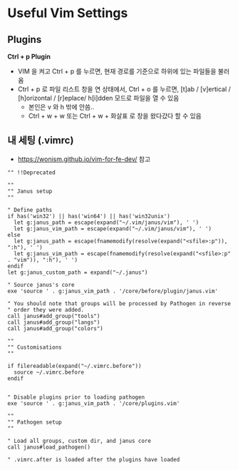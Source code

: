 # Useful Vim Settings
## Plugins
__Ctrl + p Plugin__
- VIM 을 켜고 Ctrl + p 를 누르면, 현재 경로를 기준으로 하위에 있는 파일들을 불러옴
- Ctrl + p 로 파일 리스트 창을 연 상태에서, Ctrl + o 를 누르면, [t]ab / [v]ertical / [h]orizontal / [r]eplace/ h[i]dden 모드로 파일을 열 수 있음
  - 본인은 v 와 h 밖에 안씀..
  - Ctrl + w + w 또는 Ctrl + w + 화살표 로 창을 왔다갔다 할 수 있음

## 내 세팅 (.vimrc)
- https://wonism.github.io/vim-for-fe-dev/ 참고

```
"" !!Deprecated

""
"" Janus setup
""

" Define paths
if has('win32') || has('win64') || has('win32unix')
  let g:janus_path = escape(expand("~/.vim/janus/vim"), ' ')
  let g:janus_vim_path = escape(expand("~/.vim/janus/vim"), ' ')
else
  let g:janus_path = escape(fnamemodify(resolve(expand("<sfile>:p")), ":h"), ' ')
  let g:janus_vim_path = escape(fnamemodify(resolve(expand("<sfile>:p" . "vim")), ":h"), ' ')
endif
let g:janus_custom_path = expand("~/.janus")

" Source janus's core
exe 'source ' . g:janus_vim_path . '/core/before/plugin/janus.vim'

" You should note that groups will be processed by Pathogen in reverse
" order they were added.
call janus#add_group("tools")
call janus#add_group("langs")
call janus#add_group("colors")

""
"" Customisations
""

if filereadable(expand("~/.vimrc.before"))
  source ~/.vimrc.before
endif


" Disable plugins prior to loading pathogen
exe 'source ' . g:janus_vim_path . '/core/plugins.vim'

""
"" Pathogen setup
""

" Load all groups, custom dir, and janus core
call janus#load_pathogen()

" .vimrc.after is loaded after the plugins have loaded
```
